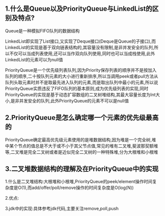 ## 1.什么是Queue以及PriorityQueue与LinkedList的区别及特点?

Queue是一种模拟FIFO队列的数据结构

LinkedList即实现了List接口,又实现了Deque接口(Deque是Queue的子接口),而LinkedList的实现是基于双向链表结构的,其容量没有限制,是非并发安全的队列,所以不仅可以当成列表使用,还可以当作双向队列使用,同时也可以当成栈使用,此外LinkedList的元素可以为null值

PriorityQueue是一个优先级列表队列,因为Priority保存列表的顺序并不是按加入队列的顺序,二十按队列元素的大小进行重新排序,所以当调用peek或者pull方法从队列头取元素时并不是取最先进入队列的元素,而是取出队列中最小的元素,所以说PriorityQueue实质违反了FIFO队列的基本原则,成为优先级列表的实现,同时PriorityQueue的实现是基于动态扩容数组的二叉树堆结构,其最大容量长度为Int大小,是非并发安全的队列,此外PriorityQueue的元素不可以是null值

## 2.PriorityQueue是怎么确定哪一个元素的优先级最高的

PriorityQueue确定最高优先级元素使用的是堆数据结构,因为堆是一个完全树,堆中某个节点的值总是不大于或不小于其父节点值,常见的堆有二叉堆,斐波那契额堆等,二叉堆是完全二叉树或者是近似完全二叉树的一种特殊堆,分为大根堆和小根堆

## 3.二叉堆数据结构的理解及在PriorityQueue中的实现

1.什么是二叉堆结构:大根堆和小根堆,PriorityQueue的peek/element操作时间复杂度是O(1),而add/offer/poll/remove操作的时间复杂度是O(log(N))

2.优点:

3.jdk中的实现:具体参考jdk代码,主要关注remove,poll,push